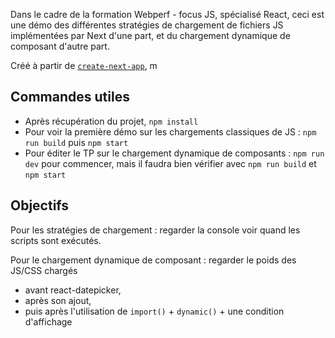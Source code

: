 Dans le cadre de la formation Webperf - focus JS, spécialisé React, ceci est une démo des différentes stratégies de chargement de fichiers JS implémentées par Next d'une part, et du chargement dynamique de composant d'autre part.

Créé à partir de [`create-next-app`](https://nextjs.org/docs/app/api-reference/cli/create-next-app), m


## Commandes utiles

- Après récupération du projet, `npm install`
- Pour voir la première démo sur les chargements classiques de JS : `npm run build` puis `npm start`
- Pour éditer le TP sur le chargement dynamique de composants : `npm run dev` pour commencer, mais il faudra bien vérifier avec `npm run build` et `npm start`

## Objectifs

Pour les stratégies de chargement : regarder la console voir quand les scripts sont exécutés.

Pour le chargement dynamique de composant : regarder le poids des JS/CSS chargés
- avant react-datepicker,
- après son ajout,
- puis après l'utilisation de `import()` + `dynamic()` + une condition d'affichage
